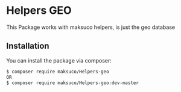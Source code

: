 # Helpers GEO

This Package works with maksuco helpers, is just the geo database 


## Installation

You can install the package via composer:
``` bash
$ composer require maksuco/Helpers-geo
OR
$ composer require maksuco/Helpers-geo:dev-master
```
